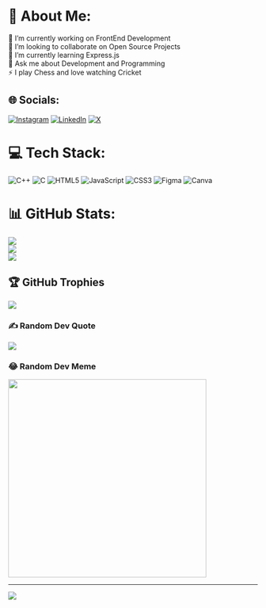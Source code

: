 # 💫 About Me:
🔭 I’m currently working on FrontEnd Development<br>👯 I’m looking to collaborate on Open Source Projects<br>🌱 I’m currently learning Express.js<br>💬 Ask me about Development and Programming<br>⚡ I play Chess and love watching Cricket


## 🌐 Socials:
[![Instagram](https://img.shields.io/badge/Instagram-%23E4405F.svg?logo=Instagram&logoColor=white)](https://instagram.com/amandeep.this.side) [![LinkedIn](https://img.shields.io/badge/LinkedIn-%230077B5.svg?logo=linkedin&logoColor=white)](https://linkedin.com/in/amandeep-singh-linked-in) [![X](https://img.shields.io/badge/X-black.svg?logo=X&logoColor=white)](https://x.com/amanthinksdeep) 

# 💻 Tech Stack:
![C++](https://img.shields.io/badge/c++-%2300599C.svg?style=for-the-badge&logo=c%2B%2B&logoColor=white) ![C](https://img.shields.io/badge/c-%2300599C.svg?style=for-the-badge&logo=c&logoColor=white) ![HTML5](https://img.shields.io/badge/html5-%23E34F26.svg?style=for-the-badge&logo=html5&logoColor=white) ![JavaScript](https://img.shields.io/badge/javascript-%23323330.svg?style=for-the-badge&logo=javascript&logoColor=%23F7DF1E) ![CSS3](https://img.shields.io/badge/css3-%231572B6.svg?style=for-the-badge&logo=css3&logoColor=white) ![Figma](https://img.shields.io/badge/figma-%23F24E1E.svg?style=for-the-badge&logo=figma&logoColor=white) ![Canva](https://img.shields.io/badge/Canva-%2300C4CC.svg?style=for-the-badge&logo=Canva&logoColor=white)
# 📊 GitHub Stats:
![](https://github-readme-stats.vercel.app/api?username=aMan404deep&theme=radical&hide_border=false&include_all_commits=false&count_private=false)<br/>
![](https://github-readme-streak-stats.herokuapp.com/?user=aMan404deep&theme=radical&hide_border=false)<br/>
![](https://github-readme-stats.vercel.app/api/top-langs/?username=aMan404deep&theme=radical&hide_border=false&include_all_commits=false&count_private=false&layout=compact)

## 🏆 GitHub Trophies
![](https://github-profile-trophy.vercel.app/?username=aMan404deep&theme=radical&no-frame=false&no-bg=false&margin-w=4)

### ✍️ Random Dev Quote
![](https://quotes-github-readme.vercel.app/api?type=horizontal&theme=radical)

### 😂 Random Dev Meme
<img src='https://randommeme-five.vercel.app/' style="height: 400px;"/>

---
[![](https://visitcount.itsvg.in/api?id=aMan404deep&icon=0&color=0)](https://visitcount.itsvg.in)

<!-- Proudly created with GPRM ( https://gprm.itsvg.in ) -->
